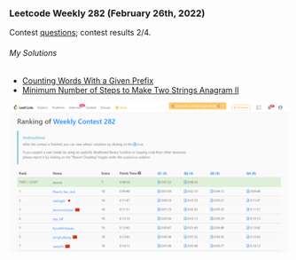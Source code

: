 ### Leetcode Weekly 282 (February 26th, 2022)
Contest [questions](https://leetcode.com/contest/weekly-contest-282/);
contest results 2/4.

###### My Solutions
* [Counting Words With a Given Prefix](https://github.com/ez2rok/coding-contests/blob/main/week7/contests/leetcode_weekly_282/counting_word_with_a_given_prefix.py)
* [Minimum Number of Steps to Make Two Strings Anagram II](https://github.com/ez2rok/coding-contests/blob/main/week7/contests/leetcode_weekly_282/minimum_number_of_steps_to_make_two_strings_anagram_II.py)

<img src="leetcode_weekly_282.png" alt="Screenshot of my contest results." width="800"/>
